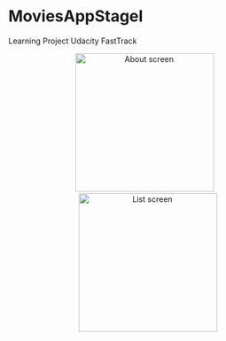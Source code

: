 # MoviesAppStageI
Learning Project Udacity FastTrack



<div align="center">
        <img width="250px" src="https://s8.postimg.org/o83yvgsdx/Screenshot_2017_03_17_21_57_20.png" alt="About screen" title="About screen"</img>
        <img height="0" width="8px">
        <img width="250px" src="https://s8.postimg.org/jaqeacqet/Screenshot_2017_03_17_21_58_01.png" alt="List screen" title="List screen"></img>
</div>
